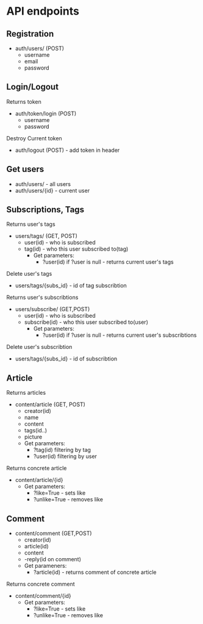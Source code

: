 # API endpoints
## Registration
- auth/users/ (POST)
  - username
  - email
  - password
## Login/Logout
Returns token
- auth/token/login (POST)
  - username
  - password

Destroy Current token
- auth/logout (POST) - add token in header

## Get users
  - auth/users/ - all users
  - auth/users/{id} - current user

## Subscriptions, Tags
Returns user's tags
- users/tags/ (GET, POST)
  - user(id) - who is subscribed
  - tag(id) - who this user subscribed to(tag)
    - Get parameters:
      - ?user(id) if ?user is null - returns current user's tags


Delete user's tags
- users/tags/{subs_id} - id of tag subscribtion
  

Returns user's subscribtions
- users/subscribe/  (GET,POST)
  - user(id) - who is subscribed
  - subscribe(id) - who this user subscribed to(user)
    - Get parameters:
      - ?user(id) if ?user is null - returns current user's subscribtions

Delete user's subscribtion
- users/tags/{subs_id} - id of subscribtion


## Article
Returns articles
- content/article  (GET, POST)
  - creator(id)
  - name
  - content
  - tags(id..)
  - picture
  - Get parameters:
    - ?tag(id) filtering by tag
    - ?user(id) filtering by user

Returns concrete article

- content/article/{id}
  - Get parameters:
    - ?like=True - sets like
    - ?unlike=True - removes like


## Comment
- content/comment  (GET,POST)
  - creator(id)
  - article(id)
  - content
  - -reply(id on comment)
  - Get parameners:
    - ?article(id) - returns comment of concrete article

Returns concrete comment
- content/comment/{id}
  - Get parameters:
    - ?like=True - sets like
    - ?unlike=True - removes like
